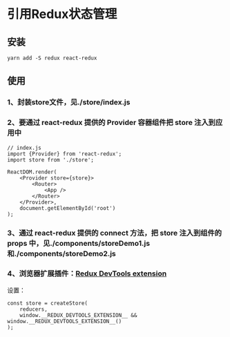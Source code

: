 # 引用Redux状态管理

## 安装
```
yarn add -S redux react-redux
```

## 使用

### 1、封装store文件，见./store/index.js

### 2、要通过 react-redux 提供的 Provider 容器组件把 store 注入到应用中
```
// index.js
import {Provider} from 'react-redux';
import store from './store';

ReactDOM.render(
    <Provider store={store}>
        <Router>
            <App />
        </Router>
    </Provider>, 
    document.getElementById('root')
);
```

### 3、通过 react-redux 提供的 connect 方法，把 store 注入到组件的 props 中，见./components/storeDemo1.js和./components/storeDemo2.js

### 4、浏览器扩展插件：[Redux DevTools extension](https://link.zhihu.com/?target=https%3A//github.com/zalmoxisus/redux-devtools-extension)
设置：
```
const store = createStore(
    reducers,
    window.__REDUX_DEVTOOLS_EXTENSION__ && window.__REDUX_DEVTOOLS_EXTENSION__()
);
```




